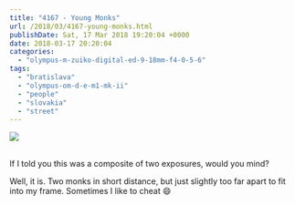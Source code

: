 ```yaml
---
title: "4167 - Young Monks"
url: /2018/03/4167-young-monks.html
publishDate: Sat, 17 Mar 2018 19:20:04 +0000
date: 2018-03-17 20:20:04
categories: 
  - "olympus-m-zuiko-digital-ed-9-18mm-f4-0-5-6"
tags: 
  - "bratislava"
  - "olympus-om-d-e-m1-mk-ii"
  - "people"
  - "slovakia"
  - "street"
---
```

<div class="container">
<div class="center"><a target="_blank" href="https://d25zfm9zpd7gm5.cloudfront.net/1200x1200/2017/20170605_132056-Edit_lr.jpg"><img class="webfeedsFeaturedVisual" src="https://d25zfm9zpd7gm5.cloudfront.net/0600x0600/2017/20170605_132056-Edit_lr.jpg" /></a></div>
</div>
<br />

If I told you this was a composite of two exposures, would you mind?

Well, it is. Two monks in short distance, but just slightly too far apart to fit into my frame. Sometimes I like to cheat 😄
